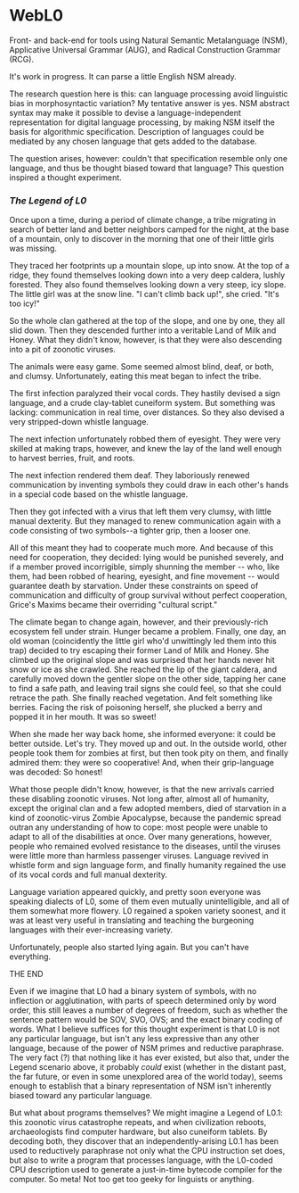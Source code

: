 # WebL0
Front- and back-end for tools using Natural Semantic Metalanguage (NSM), Applicative Universal Grammar (AUG), and Radical Construction Grammar (RCG).

It's work in progress. It can parse a little English NSM already.

The research question here is this: can language processing avoid linguistic bias in morphosyntactic variation? My tentative answer is yes. NSM abstract syntax may make it possible to devise a language-independent representation for digital language processing, by making NSM itself the basis for algorithmic specification. Description of languages could be mediated by any chosen language that gets added to the database.

The question arises, however: couldn't that specification resemble only one language, and thus be thought biased toward that language? This question inspired a thought experiment.

### *The Legend of L0*

Once upon a time, during a period of climate change, a tribe migrating in search of better land and better neighbors camped for the night, at the base of a mountain, only to discover in the morning that one of their little girls was missing.

They traced her footprints up a mountain slope, up into snow. At the top of a ridge, they found themselves looking down into a very deep caldera, lushly forested. They also found themselves looking down a very steep, icy slope. The little girl was at the snow line. "I can't climb back up!", she cried. "It's too icy!"

So the whole clan gathered at the top of the slope, and one by one, they all slid down. Then they descended further into a veritable Land of Milk and Honey. What they didn't know, however, is that they were also descending into a pit of zoonotic viruses.

The animals were easy game. Some seemed almost blind, deaf, or both, and clumsy. Unfortunately, eating this meat began to infect the tribe.

The first infection paralyzed their vocal cords. They hastily devised a sign language, and a crude clay-tablet cuneiform system. But something was lacking: communication in real time, over distances. So they also devised a very stripped-down whistle language.

The next infection unfortunately robbed them of eyesight. They were very skilled at making traps, however, and knew the lay of the land well enough to harvest berries, fruit, and roots.

The next infection rendered them deaf. They laboriously renewed communication by inventing symbols they could draw in each other's hands in a special code based on the whistle language.

Then they got infected with a virus that left them very clumsy, with little manual dexterity. But they managed to renew communication again with a code consisting of two symbols--a tighter grip, then a looser one.

All of this meant they had to cooperate much more. And because of this need for cooperation, they decided: lying would be punished severely, and if a member proved incorrigible, simply shunning the member -- who, like them, had been robbed of hearing, eyesight, and fine movement -- would guarantee death by starvation. Under these constraints on  speed of communication and difficulty of group survival without perfect cooperation, Grice's Maxims became their overriding "cultural script." 

The climate began to change again, however, and their previously-rich ecosystem fell under strain. Hunger became a problem. Finally, one day, an old woman (coincidently the little girl who'd unwittingly led them into this trap) decided to try escaping their former Land of Milk and Honey. She climbed up the original slope and was surprised that her hands never hit snow or ice as she crawled. She reached the lip of the giant caldera, and carefully moved down the gentler slope on the other side, tapping her cane to find a safe path, and leaving trail signs she could feel, so that she could retrace the path. She finally reached vegetation. And felt something like berries. Facing the risk of poisoning herself, she plucked a berry and popped it in her mouth. It was so sweet!

When she made her way back home, she informed everyone: it could be better outside. Let's try. They moved up and out. In the outside world, other people took them for zombies at first, but then took pity on them, and finally admired them: they were so cooperative! And, when their grip-language was decoded: So honest!

What those people didn't know, however, is that the new arrivals carried these disabling zoonotic viruses. Not long after, almost all of humanity, except the original clan and a few adopted members, died of starvation in a kind of zoonotic-virus Zombie Apocalypse, because the pandemic spread outran any understanding of how to cope: most people were unable to adapt to all of the disabilities at once. Over many generations, however, people who remained evolved resistance to the diseases, until the  viruses were little more than harmless passenger viruses. Language revived in whistle form and sign language form, and finally humanity regained the use of its vocal cords and full manual dexterity.

Language variation appeared quickly, and pretty soon everyone was speaking dialects of L0, some of them even mutually unintelligible, and all of them somewhat more flowery. L0 regained a spoken variety soonest, and it was at least very useful in translating and teaching the burgeoning languages with their ever-increasing variety.

Unfortunately, people also started lying again. But you can't have everything.

THE END

Even if we imagine that L0 had a binary system of symbols, with no inflection or agglutination, with parts of speech determined only by word order, this still leaves a number of degrees of freedom, such as whether the sentence pattern would be SOV, SVO, OVS; and the exact binary coding of words. What I believe suffices for this thought experiment is that L0 is not any particular language, but isn't any less expressive than any other language, because of the power of NSM primes and reductive paraphrase. The very fact (?) that nothing like it has ever existed, but also that, under the Legend scenario above, it probably _could_ exist (whether in the distant past, the far future, or even in some unexplored area of the world today), seems enough to establish that a binary representation of NSM isn't inherently biased toward any particular language.

But what about programs themselves? We might imagine a Legend of L0.1: this zoonotic virus catastrophe repeats, and when civilization reboots, archaeologists find computer hardware, but also cuneiform tablets. By decoding both, they discover that an independently-arising L0.1 has been used to reductively paraphrase not only what the CPU instruction set does, but also to write a program that processes language, with the L0-coded CPU description used to generate a just-in-time bytecode compiler for the computer. So meta! Not too get too geeky for linguists or anything.

